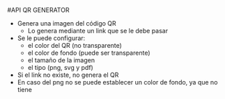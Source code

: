 #API QR GENERATOR
- Genera una imagen del código QR
  - Lo genera mediante un link que se le debe pasar
- Se le puede configurar:
  - el color del QR (no transparente)
  - el color de fondo (puede ser transparente)
  - el tamaño de la imagen
  - el tipo (png, svg y pdf)
- Si el link no existe, no genera el QR
- En caso del png no se puede establecer un color de fondo, ya que no tiene

